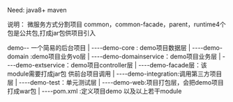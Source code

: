 Need:
    java8+
    maven

说明：
微服务方式分割项目
common，common-facade，parent，runtime4个包是公共包,打成jar包供项目引入

demo-- 一个简易的后台项目
     |
      ----demo-core : demo项目数据层 
     |
      ----demo-domain :demo项目业务vo层
     | 
      ----demo-domainservice：demo项目业务层
     |
      ----demo-extservice：demo项目controller层
     |
      ----demo-facade层：该module需要打成jar包 供前台项目调用
     |
      ----demo-integration:调用第三方项目层
     |
      ----demo-test：单元测试层
     |
      ----demo-web:项目打包层，会把demo项目打成war包
     |
      ----pom.xml :定义项目demo  以及以上若干module       